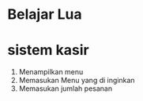 # Belajar Lua

# sistem kasir

1. Menampilkan menu
2. Memasukan Menu yang di inginkan
3. Memasukan jumlah pesanan